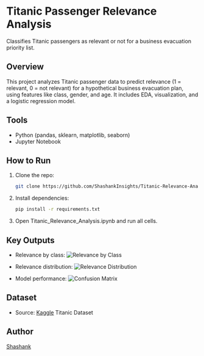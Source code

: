 # Titanic Passenger Relevance Analysis
Classifies Titanic passengers as relevant or not for a business evacuation priority list.

## Overview
This project analyzes Titanic passenger data to predict relevance (1 = relevant, 0 = not relevant) for a hypothetical business evacuation plan, using features like class, gender, and age. It includes EDA, visualization, and a logistic regression model.

## Tools
- Python (pandas, sklearn, matplotlib, seaborn)
- Jupyter Notebook

## How to Run
1. Clone the repo:
   ```bash
   git clone https://github.com/ShashankInsights/Titanic-Relevance-Analysis.git
2. Install dependencies:
   ```bash
   pip install -r requirements.txt
3. Open Titanic_Relevance_Analysis.ipynb and run all cells.

## Key Outputs
- Relevance by class: ![Relevance by Class](relevance_by_class.png)
  
- Relevance distribution: ![Relevance Distribution](relevance_distribution.png)
  
- Model performance: ![Confusion Matrix](confusion_matrix.png)

## Dataset
- Source: [Kaggle](https://www.kaggle.com/c/titanic/data) Titanic Dataset

## Author
[Shashank](https://linkedin.com/in/linkedin.com/in/shashank-mn99)
